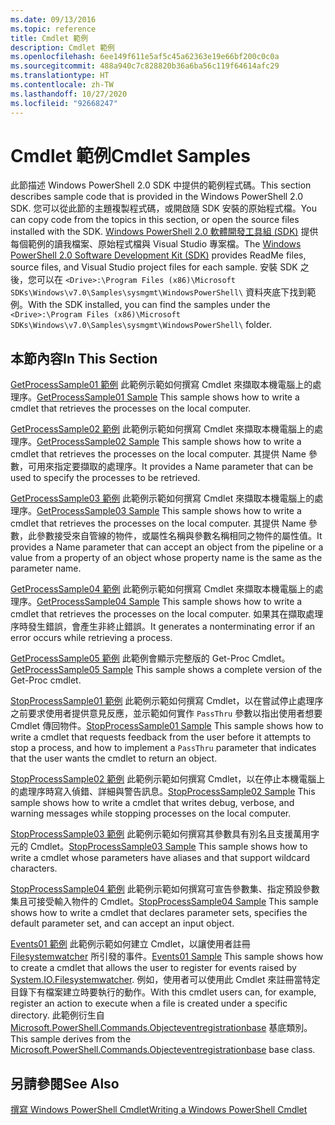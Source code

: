 ```yaml
---
ms.date: 09/13/2016
ms.topic: reference
title: Cmdlet 範例
description: Cmdlet 範例
ms.openlocfilehash: 6ee149f611e5af5c45a62363e19e66bf200c0c0a
ms.sourcegitcommit: 488a940c7c828820b36a6ba56c119f64614afc29
ms.translationtype: HT
ms.contentlocale: zh-TW
ms.lasthandoff: 10/27/2020
ms.locfileid: "92668247"
---
```

# <a name="cmdlet-samples"></a><span data-ttu-id="1c60a-103">Cmdlet 範例</span><span class="sxs-lookup"><span data-stu-id="1c60a-103">Cmdlet Samples</span></span>

<span data-ttu-id="1c60a-104">此節描述 Windows PowerShell 2.0 SDK 中提供的範例程式碼。</span><span class="sxs-lookup"><span data-stu-id="1c60a-104">This section describes sample code that is provided in the Windows PowerShell 2.0 SDK.</span></span> <span data-ttu-id="1c60a-105">您可以從此節的主題複製程式碼，或開啟隨 SDK 安裝的原始程式檔。</span><span class="sxs-lookup"><span data-stu-id="1c60a-105">You can copy code from the topics in this section, or open the source files installed with the SDK.</span></span> <span data-ttu-id="1c60a-106">[Windows PowerShell 2.0 軟體開發工具組 (SDK)](https://www.microsoft.com/download/details.aspx?id=2560) 提供每個範例的讀我檔案、原始程式檔與 Visual Studio 專案檔。</span><span class="sxs-lookup"><span data-stu-id="1c60a-106">The [Windows PowerShell 2.0 Software Development Kit (SDK)](https://www.microsoft.com/download/details.aspx?id=2560) provides ReadMe files, source files, and Visual Studio project files for each sample.</span></span> <span data-ttu-id="1c60a-107">安裝 SDK 之後，您可以在 `<Drive>:\Program Files (x86)\Microsoft SDKs\Windows\v7.0\Samples\sysmgmt\WindowsPowerShell\` 資料夾底下找到範例。</span><span class="sxs-lookup"><span data-stu-id="1c60a-107">With the SDK installed, you can find the samples under the `<Drive>:\Program Files (x86)\Microsoft SDKs\Windows\v7.0\Samples\sysmgmt\WindowsPowerShell\` folder.</span></span>

## <a name="in-this-section"></a><span data-ttu-id="1c60a-108">本節內容</span><span class="sxs-lookup"><span data-stu-id="1c60a-108">In This Section</span></span>

<span data-ttu-id="1c60a-109">[GetProcessSample01 範例](./getprocesssample01-sample.md) 此範例示範如何撰寫 Cmdlet 來擷取本機電腦上的處理序。</span><span class="sxs-lookup"><span data-stu-id="1c60a-109">[GetProcessSample01 Sample](./getprocesssample01-sample.md) This sample shows how to write a cmdlet that retrieves the processes on the local computer.</span></span>

<span data-ttu-id="1c60a-110">[GetProcessSample02 範例](./getprocesssample02-sample.md) 此範例示範如何撰寫 Cmdlet 來擷取本機電腦上的處理序。</span><span class="sxs-lookup"><span data-stu-id="1c60a-110">[GetProcessSample02 Sample](./getprocesssample02-sample.md) This sample shows how to write a cmdlet that retrieves the processes on the local computer.</span></span> <span data-ttu-id="1c60a-111">其提供 Name 參數，可用來指定要擷取的處理序。</span><span class="sxs-lookup"><span data-stu-id="1c60a-111">It provides a Name parameter that can be used to specify the processes to be retrieved.</span></span>

<span data-ttu-id="1c60a-112">[GetProcessSample03 範例](./getprocesssample03-sample.md) 此範例示範如何撰寫 Cmdlet 來擷取本機電腦上的處理序。</span><span class="sxs-lookup"><span data-stu-id="1c60a-112">[GetProcessSample03 Sample](./getprocesssample03-sample.md) This sample shows how to write a cmdlet that retrieves the processes on the local computer.</span></span> <span data-ttu-id="1c60a-113">其提供 Name 參數，此參數接受來自管線的物件，或屬性名稱與參數名稱相同之物件的屬性值。</span><span class="sxs-lookup"><span data-stu-id="1c60a-113">It provides a Name parameter that can accept an object from the pipeline or a value from a property of an object whose property name is the same as the parameter name.</span></span>

<span data-ttu-id="1c60a-114">[GetProcessSample04 範例](./getprocesssample04-sample.md) 此範例示範如何撰寫 Cmdlet 來擷取本機電腦上的處理序。</span><span class="sxs-lookup"><span data-stu-id="1c60a-114">[GetProcessSample04 Sample](./getprocesssample04-sample.md) This sample shows how to write a cmdlet that retrieves the processes on the local computer.</span></span> <span data-ttu-id="1c60a-115">如果其在擷取處理序時發生錯誤，會產生非終止錯誤。</span><span class="sxs-lookup"><span data-stu-id="1c60a-115">It generates a nonterminating error if an error occurs while retrieving a process.</span></span>

<span data-ttu-id="1c60a-116">[GetProcessSample05 範例](./getprocesssample05-sample.md) 此範例會顯示完整版的 Get-Proc Cmdlet。</span><span class="sxs-lookup"><span data-stu-id="1c60a-116">[GetProcessSample05 Sample](./getprocesssample05-sample.md) This sample shows a complete version of the Get-Proc cmdlet.</span></span>

<span data-ttu-id="1c60a-117">[StopProcessSample01 範例](./stopprocesssample01-sample.md) 此範例示範如何撰寫 Cmdlet，以在嘗試停止處理序之前要求使用者提供意見反應，並示範如何實作 `PassThru` 參數以指出使用者想要 Cmdlet 傳回物件。</span><span class="sxs-lookup"><span data-stu-id="1c60a-117">[StopProcessSample01 Sample](./stopprocesssample01-sample.md) This sample shows how to write a cmdlet that requests feedback from the user before it attempts to stop a process, and how to implement a `PassThru` parameter that indicates that the user wants the cmdlet to return an object.</span></span>

<span data-ttu-id="1c60a-118">[StopProcessSample02 範例](./stopprocesssample02-sample.md) 此範例示範如何撰寫 Cmdlet，以在停止本機電腦上的處理序時寫入偵錯、詳細與警告訊息。</span><span class="sxs-lookup"><span data-stu-id="1c60a-118">[StopProcessSample02 Sample](./stopprocesssample02-sample.md) This sample shows how to write a cmdlet that writes debug, verbose, and warning messages while stopping processes on the local computer.</span></span>

<span data-ttu-id="1c60a-119">[StopProcessSample03 範例](./stopprocesssample03-sample.md) 此範例示範如何撰寫其參數具有別名且支援萬用字元的 Cmdlet。</span><span class="sxs-lookup"><span data-stu-id="1c60a-119">[StopProcessSample03 Sample](./stopprocesssample03-sample.md) This sample shows how to write a cmdlet whose parameters have aliases and that support wildcard characters.</span></span>

<span data-ttu-id="1c60a-120">[StopProcessSample04 範例](./stopprocesssample04-sample.md) 此範例示範如何撰寫可宣告參數集、指定預設參數集且可接受輸入物件的 Cmdlet。</span><span class="sxs-lookup"><span data-stu-id="1c60a-120">[StopProcessSample04 Sample](./stopprocesssample04-sample.md) This sample shows how to write a cmdlet that declares parameter sets, specifies the default parameter set, and can accept an input object.</span></span>

<span data-ttu-id="1c60a-121">[Events01 範例](./events01-sample.md) 此範例示範如何建立 Cmdlet，以讓使用者註冊 [Filesystemwatcher](/dotnet/api/System.IO.FileSystemWatcher) 所引發的事件。</span><span class="sxs-lookup"><span data-stu-id="1c60a-121">[Events01 Sample](./events01-sample.md) This sample shows how to create a cmdlet that allows the user to register for events raised by [System.IO.Filesystemwatcher](/dotnet/api/System.IO.FileSystemWatcher).</span></span> <span data-ttu-id="1c60a-122">例如，使用者可以使用此 Cmdlet 來註冊當特定目錄下有檔案建立時要執行的動作。</span><span class="sxs-lookup"><span data-stu-id="1c60a-122">With this cmdlet users can, for example, register an action to execute when a file is created under a specific directory.</span></span> <span data-ttu-id="1c60a-123">此範例衍生自 [Microsoft.PowerShell.Commands.Objecteventregistrationbase](/dotnet/api/Microsoft.PowerShell.Commands.ObjectEventRegistrationBase) 基底類別。</span><span class="sxs-lookup"><span data-stu-id="1c60a-123">This sample derives from the [Microsoft.PowerShell.Commands.Objecteventregistrationbase](/dotnet/api/Microsoft.PowerShell.Commands.ObjectEventRegistrationBase) base class.</span></span>

## <a name="see-also"></a><span data-ttu-id="1c60a-124">另請參閱</span><span class="sxs-lookup"><span data-stu-id="1c60a-124">See Also</span></span>

[<span data-ttu-id="1c60a-125">撰寫 Windows PowerShell Cmdlet</span><span class="sxs-lookup"><span data-stu-id="1c60a-125">Writing a Windows PowerShell Cmdlet</span></span>](./writing-a-windows-powershell-cmdlet.md)
